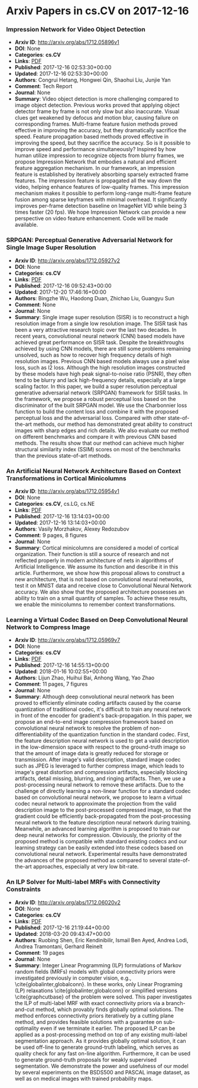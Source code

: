 # Arxiv Papers in cs.CV on 2017-12-16
### Impression Network for Video Object Detection
- **Arxiv ID**: http://arxiv.org/abs/1712.05896v1
- **DOI**: None
- **Categories**: **cs.CV**
- **Links**: [PDF](http://arxiv.org/pdf/1712.05896v1)
- **Published**: 2017-12-16 02:53:30+00:00
- **Updated**: 2017-12-16 02:53:30+00:00
- **Authors**: Congrui Hetang, Hongwei Qin, Shaohui Liu, Junjie Yan
- **Comment**: Tech Report
- **Journal**: None
- **Summary**: Video object detection is more challenging compared to image object detection. Previous works proved that applying object detector frame by frame is not only slow but also inaccurate. Visual clues get weakened by defocus and motion blur, causing failure on corresponding frames. Multi-frame feature fusion methods proved effective in improving the accuracy, but they dramatically sacrifice the speed. Feature propagation based methods proved effective in improving the speed, but they sacrifice the accuracy. So is it possible to improve speed and performance simultaneously?   Inspired by how human utilize impression to recognize objects from blurry frames, we propose Impression Network that embodies a natural and efficient feature aggregation mechanism. In our framework, an impression feature is established by iteratively absorbing sparsely extracted frame features. The impression feature is propagated all the way down the video, helping enhance features of low-quality frames. This impression mechanism makes it possible to perform long-range multi-frame feature fusion among sparse keyframes with minimal overhead. It significantly improves per-frame detection baseline on ImageNet VID while being 3 times faster (20 fps). We hope Impression Network can provide a new perspective on video feature enhancement. Code will be made available.



### SRPGAN: Perceptual Generative Adversarial Network for Single Image Super Resolution
- **Arxiv ID**: http://arxiv.org/abs/1712.05927v2
- **DOI**: None
- **Categories**: **cs.CV**
- **Links**: [PDF](http://arxiv.org/pdf/1712.05927v2)
- **Published**: 2017-12-16 09:52:43+00:00
- **Updated**: 2017-12-20 17:46:16+00:00
- **Authors**: Bingzhe Wu, Haodong Duan, Zhichao Liu, Guangyu Sun
- **Comment**: None
- **Journal**: None
- **Summary**: Single image super resolution (SISR) is to reconstruct a high resolution image from a single low resolution image. The SISR task has been a very attractive research topic over the last two decades. In recent years, convolutional neural network (CNN) based models have achieved great performance on SISR task. Despite the breakthroughs achieved by using CNN models, there are still some problems remaining unsolved, such as how to recover high frequency details of high resolution images. Previous CNN based models always use a pixel wise loss, such as l2 loss. Although the high resolution images constructed by these models have high peak signal-to-noise ratio (PSNR), they often tend to be blurry and lack high-frequency details, especially at a large scaling factor. In this paper, we build a super resolution perceptual generative adversarial network (SRPGAN) framework for SISR tasks. In the framework, we propose a robust perceptual loss based on the discriminator of the built SRPGAN model. We use the Charbonnier loss function to build the content loss and combine it with the proposed perceptual loss and the adversarial loss. Compared with other state-of-the-art methods, our method has demonstrated great ability to construct images with sharp edges and rich details. We also evaluate our method on different benchmarks and compare it with previous CNN based methods. The results show that our method can achieve much higher structural similarity index (SSIM) scores on most of the benchmarks than the previous state-of-art methods.



### An Artificial Neural Network Architecture Based on Context Transformations in Cortical Minicolumns
- **Arxiv ID**: http://arxiv.org/abs/1712.05954v1
- **DOI**: None
- **Categories**: **cs.CV**, cs.LG, cs.NE
- **Links**: [PDF](http://arxiv.org/pdf/1712.05954v1)
- **Published**: 2017-12-16 13:14:03+00:00
- **Updated**: 2017-12-16 13:14:03+00:00
- **Authors**: Vasily Morzhakov, Alexey Redozubov
- **Comment**: 9 pages, 8 figures
- **Journal**: None
- **Summary**: Cortical minicolumns are considered a model of cortical organization. Their function is still a source of research and not reflected properly in modern architecture of nets in algorithms of Artificial Intelligence. We assume its function and describe it in this article. Furthermore, we show how this proposal allows to construct a new architecture, that is not based on convolutional neural networks, test it on MNIST data and receive close to Convolutional Neural Network accuracy. We also show that the proposed architecture possesses an ability to train on a small quantity of samples. To achieve these results, we enable the minicolumns to remember context transformations.



### Learning a Virtual Codec Based on Deep Convolutional Neural Network to Compress Image
- **Arxiv ID**: http://arxiv.org/abs/1712.05969v7
- **DOI**: None
- **Categories**: **cs.CV**
- **Links**: [PDF](http://arxiv.org/pdf/1712.05969v7)
- **Published**: 2017-12-16 14:55:13+00:00
- **Updated**: 2018-01-16 10:02:55+00:00
- **Authors**: Lijun Zhao, Huihui Bai, Anhong Wang, Yao Zhao
- **Comment**: 11 pages, 7 figures
- **Journal**: None
- **Summary**: Although deep convolutional neural network has been proved to efficiently eliminate coding artifacts caused by the coarse quantization of traditional codec, it's difficult to train any neural network in front of the encoder for gradient's back-propagation. In this paper, we propose an end-to-end image compression framework based on convolutional neural network to resolve the problem of non-differentiability of the quantization function in the standard codec. First, the feature description neural network is used to get a valid description in the low-dimension space with respect to the ground-truth image so that the amount of image data is greatly reduced for storage or transmission. After image's valid description, standard image codec such as JPEG is leveraged to further compress image, which leads to image's great distortion and compression artifacts, especially blocking artifacts, detail missing, blurring, and ringing artifacts. Then, we use a post-processing neural network to remove these artifacts. Due to the challenge of directly learning a non-linear function for a standard codec based on convolutional neural network, we propose to learn a virtual codec neural network to approximate the projection from the valid description image to the post-processed compressed image, so that the gradient could be efficiently back-propagated from the post-processing neural network to the feature description neural network during training. Meanwhile, an advanced learning algorithm is proposed to train our deep neural networks for compression. Obviously, the priority of the proposed method is compatible with standard existing codecs and our learning strategy can be easily extended into these codecs based on convolutional neural network. Experimental results have demonstrated the advances of the proposed method as compared to several state-of-the-art approaches, especially at very low bit-rate.



### An ILP Solver for Multi-label MRFs with Connectivity Constraints
- **Arxiv ID**: http://arxiv.org/abs/1712.06020v2
- **DOI**: None
- **Categories**: **cs.CV**
- **Links**: [PDF](http://arxiv.org/pdf/1712.06020v2)
- **Published**: 2017-12-16 21:19:44+00:00
- **Updated**: 2018-03-20 09:43:47+00:00
- **Authors**: Ruobing Shen, Eric Kendinibilir, Ismail Ben Ayed, Andrea Lodi, Andrea Tramontani, Gerhard Reinelt
- **Comment**: 19 pages
- **Journal**: None
- **Summary**: Integer Linear Programming (ILP) formulations of Markov random fields (MRFs) models with global connectivity priors were investigated previously in computer vision, e.g., \cite{globalinter,globalconn}. In these works, only Linear Programing (LP) relaxations \cite{globalinter,globalconn} or simplified versions \cite{graphcutbase} of the problem were solved. This paper investigates the ILP of multi-label MRF with exact connectivity priors via a branch-and-cut method, which provably finds globally optimal solutions. The method enforces connectivity priors iteratively by a cutting plane method, and provides feasible solutions with a guarantee on sub-optimality even if we terminate it earlier. The proposed ILP can be applied as a post-processing method on top of any existing multi-label segmentation approach. As it provides globally optimal solution, it can be used off-line to generate ground-truth labeling, which serves as quality check for any fast on-line algorithm. Furthermore, it can be used to generate ground-truth proposals for weakly supervised segmentation. We demonstrate the power and usefulness of our model by several experiments on the BSDS500 and PASCAL image dataset, as well as on medical images with trained probability maps.



